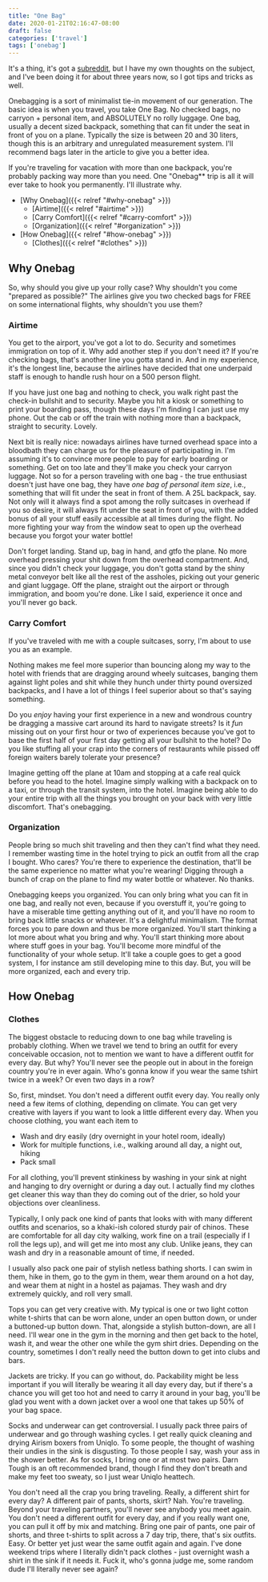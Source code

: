 ```yaml
---
title: "One Bag"
date: 2020-01-21T02:16:47-08:00
draft: false
categories: ['travel']
tags: ['onebag']
---
```


It's a thing, it's got a [subreddit](https://old.reddit.com/r/onebag), but I
have my own thoughts on the subject, and I've been doing it for about three
years now, so I got tips and tricks as well.

Onebagging is a sort of minimalist tie-in movement of our generation. The basic
idea is when you travel, you take One Bag. No checked bags, no carryon +
personal item, and ABSOLUTELY no rolly luggage. One bag, usually a decent sized
backpack, something that can fit under the seat in front of you on a plane.
Typically the size is between 20 and 30 liters, though this is an
arbitrary and unregulated measurement system. I'll recommend bags later
in the article to give you a better idea.

If you're traveling for vacation with more than one backpack, you're probably
packing way more than you need. One "Onebag** trip is all it will ever take to
hook you permanently. I'll illustrate why.

* [Why Onebag]({{< relref "#why-onebag" >}})
  * [Airtime]({{< relref "#airtime" >}})
  * [Carry Comfort]({{< relref "#carry-comfort" >}})
  * [Organization]({{< relref "#organization" >}})
* [How Onebag]({{< relref "#how-onebag" >}})
  * [Clothes]({{< relref "#clothes" >}})

## Why Onebag
So, why should you give up your rolly case? Why shouldn't you come "prepared
as possible?" The airlines give you two checked bags for FREE on some
international flights, why shouldn't you use them?

### Airtime
You get to the airport, you've got a lot to do. Security and sometimes
immigration on top of it. Why add another step if you don't need it? If you're
checking bags, that's another line you gotta stand in. And in my experience,
it's the longest line, because the airlines have decided that one underpaid
staff is enough to handle rush hour on a 500 person flight.

If you have just one bag and nothing to check, you walk right past the check-in
bullshit and to security. Maybe you hit a kiosk or something to print your
boarding pass, though these days I'm finding I can just use my phone.
Out the cab or off the train with nothing more than a backpack, straight to
security. Lovely.

Next bit is really nice: nowadays airlines have turned overhead space into a
bloodbath they can charge us for the pleasure of participating in. I'm assuming
it's to convince more people to pay for early boarding or something. Get on too
late and they'll make you check your carryon luggage. Not so for a person
traveling with one bag - the true enthusiast doesn't just have one bag, they
have *one bag of personal item size*, i.e., something that will fit under the
seat in front of them. A 25L backpack, say. Not only will it always find a spot
among the rolly suitcases in overhead if you so desire, it will always fit under
the seat in front of you, with the added bonus of all your stuff easily
accessible at all times during the flight. No more fighting your way from the
window seat to open up the overhead because you forgot your water bottle!

Don't forget landing. Stand up, bag in hand, and gtfo the plane. No more
overhead pressing your shit down from the overhead compartment. And, since you
didn't check your luggage, you don't gotta stand by the shiny metal conveyor
belt like all the rest of the assholes, picking out your generic and giant
luggage. Off the plane, straight out the airport or through immigration, and
boom you're done. Like I said, experience it once and you'll never go back.

### Carry Comfort
If you've traveled with me with a couple suitcases, sorry, I'm about to use
you as an example.

Nothing makes me feel more superior than bouncing along my way to the hotel
with friends that are dragging around wheely suitcases, banging them against
light poles and shit while they hunch under thirty pound oversized backpacks,
and I have a lot of things I feel superior about so that's saying something.

Do you *enjoy* having your first experience in a new and wondrous country be
dragging a massive cart around its hard to navigate streets? Is it *fun* missing
out on your first hour or two of experiences because you've got to base the
first half of your first day getting all your bullshit to the hotel? Do you like
stuffing all your crap into the corners of restaurants while pissed off foreign
waiters barely tolerate your presence?

Imagine getting off the plane at 10am and stopping at a cafe real quick before
you head to the hotel. Imagine simply walking with a backpack on to a taxi, or
through the transit system, into the hotel. Imagine being able to do your entire
trip with all the things you brought on your back with very little discomfort.
That's onebagging.

### Organization

People bring so much shit traveling and then they can't find what they need.
I remember wasting time in the hotel trying to pick an outfit from all the crap
I bought. Who cares? You're there to experience the destination, that'll be the
same experience no matter what you're wearing! Digging through a bunch of crap
on the plane to find my water bottle or whatever. No thanks.

Onebagging keeps you organized. You can only bring what you can fit in one
bag, and really not even, because if you overstuff it, you're going to have a
miserable time getting anything out of it, and you'll have no room to bring back
little snacks or whatever. It's a delightful minimalism. The format forces you
to pare down and thus be more organized. You'll start thinking a lot more about
what you bring and why. You'll start thinking more about where stuff goes in
your bag. You'll become more mindful of the functionality of your whole setup.
It'll take a couple goes to get a good system, I for instance am still
developing mine to this day. But, you will be more organized, each and every
trip.



## How Onebag

### Clothes

The biggest obstacle to reducing down to one bag while traveling is probably
clothing. When we travel we tend to bring an outfit for every conceivable
occasion, not to mention we want to have a different outfit for every day. But
why? You'll never see the people out in about in the foreign country you're in
ever again. Who's gonna know if you wear the same tshirt twice in a week? Or
even two days in a row?

So, first, mindset. You don't need a different outfit every day. You really only
need a few items of clothing, depending on climate. You can get very creative
with layers if you want to look a little different every day. When you choose
clothing, you want each item to

* Wash and dry easily (dry overnight in your hotel room, ideally)
* Work for multiple functions, i.e., walking around all day, a night out, hiking
* Pack small

For all clothing, you'll prevent stinkiness by washing in your sink at night and
hanging to dry overnight or during a day out. I actually find my clothes get
cleaner this way than they do coming out of the drier, so hold your objections
over cleanliness.

Typically, I only pack one kind of pants that looks with with many different
outfits and scenarios, so a khaki-ish colored sturdy pair of chinos. These are
comfortable for all day city walking, work fine on a trail (especially if I roll
the legs up), and will get me into most any club. Unlike jeans, they can wash
and dry in a reasonable amount of time, if needed.

I usually also pack one pair of stylish netless bathing shorts. I can swim in them,
hike in them, go to the gym in them, wear them around on a hot day, and wear
them at night in a hostel as pajamas. They wash and dry extremely quickly, and
roll very small.

Tops you can get very creative with. My typical is one or two light cotton
white t-shirts that can be worn alone, under an open button down, or under a
buttoned-up button down. That, alongside a stylish button-down, are all I need.
I'll wear one in the gym
in the morning and then get back to the hotel, wash it, and wear the other one
while the gym shirt dries. Depending on the country, sometimes I don't really
need the button down to get into clubs and bars.

Jackets are tricky. If you can go without, do. Packability might be less
important if you will literally be wearing it all day every day, but if there's
a chance you will get too hot and need to carry it around in your bag, you'll
be glad you went with a down jacket over a wool one that takes up 50% of your bag
space.

Socks and underwear can get controversial. I usually pack three pairs of
underwear and go through washing cycles. I get really quick cleaning and drying
Airism boxers from Uniqlo. To some people, the thought of washing their undies
in the sink is disgusting. To those people I say, wash your ass in the shower
better. As for socks, I bring one or at most two pairs. Darn Tough is an oft
recommended brand, though I find they don't breath and make my feet too sweaty,
so I just wear Uniqlo heattech.

You don't need all the crap you bring traveling. Really, a different shirt for
every day? A different pair of pants, shorts, skirt? Nah. You're traveling.
Beyond your traveling partners, you'll never see anybody you meet again. You
don't need a different outfit for every day, and if you really want one, you can
pull it off by mix and matching. Bring one pair of pants,
one pair of shorts, and three t-shirts to
split across a 7 day trip, there, that's six outfits. Easy. Or better yet just
wear the same outfit again and again. I've done weekend trips where I literally
didn't pack clothes - just overnight wash a shirt in the sink if it needs it.
Fuck it, who's gonna judge me, some random dude I'll literally never see again?
